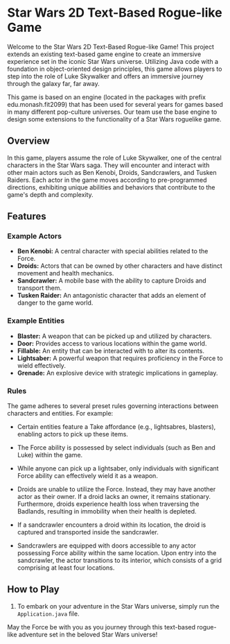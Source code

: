 # Star Wars 2D Text-Based Rogue-like Game

Welcome to the Star Wars 2D Text-Based Rogue-like Game! This project extends an existing text-based game engine to create an immersive experience set in the iconic Star Wars universe. Utilizing Java code with a foundation in object-oriented design principles, this game allows players to step into the role of Luke Skywalker and offers an immersive journey through the galaxy far, far away.

This game is based on an engine (located in the packages with prefix edu.monash.fit2099) that has been used for several years for games based in many different pop-culture universes. Our team use the base engine to design some extensions to the functionality of a Star Wars roguelike game.

## Overview

In this game, players assume the role of Luke Skywalker, one of the central characters in the Star Wars saga. They will encounter and interact with other main actors such as Ben Kenobi, Droids, Sandcrawlers, and Tusken Raiders. Each actor in the game moves according to pre-programmed directions, exhibiting unique abilities and behaviors that contribute to the game's depth and complexity.


## Features

### Example Actors

- **Ben Kenobi:** A central character with special abilities related to the Force.
- **Droids:** Actors that can be owned by other characters and have distinct movement and health mechanics.
- **Sandcrawler:** A mobile base with the ability to capture Droids and transport them.
- **Tusken Raider:** An antagonistic character that adds an element of danger to the game world.

### Example Entities

- **Blaster:** A weapon that can be picked up and utilized by characters.
- **Door:** Provides access to various locations within the game world.
- **Fillable:** An entity that can be interacted with to alter its contents.
- **Lightsaber:** A powerful weapon that requires proficiency in the Force to wield effectively.
- **Grenade:** An explosive device with strategic implications in gameplay.

### Rules

The game adheres to several preset rules governing interactions between characters and entities. For example:

- Certain entities feature a Take affordance (e.g., lightsabres, blasters), enabling actors to pick up these items.   

- The Force ability is possessed by select individuals (such as Ben and Luke) within the game. 
- While anyone can pick up a lightsaber, only individuals with significant Force ability can effectively wield it as a weapon.
- Droids are unable to utilize the Force. Instead, they may have another actor as their owner. If a droid lacks an owner, it remains stationary. Furthermore, droids experience health loss when traversing the Badlands, resulting in immobility when their health is depleted. 
- If a sandcrawler encounters a droid within its location, the droid is captured and transported inside the sandcrawler.
- Sandcrawlers are equipped with doors accessible to any actor possessing Force ability within the same location. Upon entry into the sandcrawler, the actor transitions to its interior, which consists of a grid comprising at least four locations.


## How to Play

1. To embark on your adventure in the Star Wars universe, simply run the `Application.java` file. 


May the Force be with you as you journey through this text-based rogue-like adventure set in the beloved Star Wars universe!
